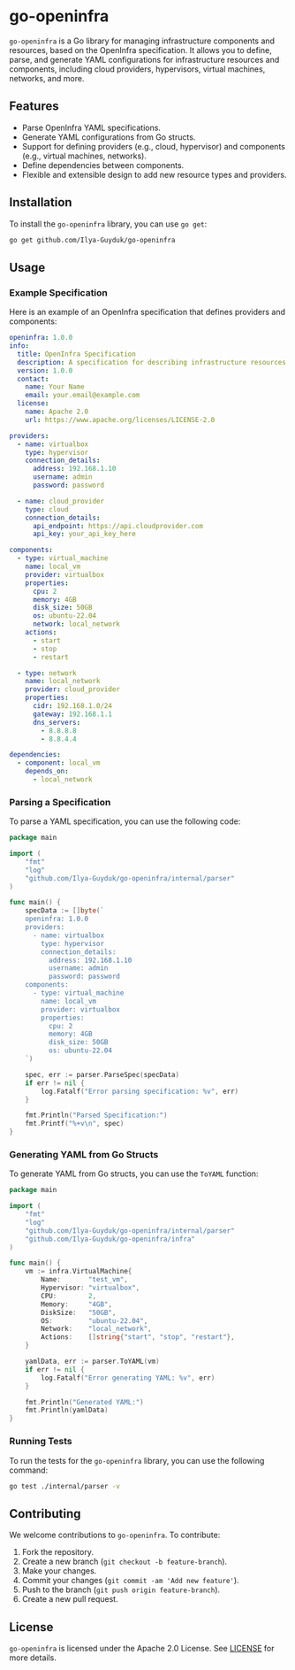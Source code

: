 # go-openinfra

`go-openinfra` is a Go library for managing infrastructure components and resources, based on the OpenInfra specification. It allows you to define, parse, and generate YAML configurations for infrastructure resources and components, including cloud providers, hypervisors, virtual machines, networks, and more.

## Features

- Parse OpenInfra YAML specifications.
- Generate YAML configurations from Go structs.
- Support for defining providers (e.g., cloud, hypervisor) and components (e.g., virtual machines, networks).
- Define dependencies between components.
- Flexible and extensible design to add new resource types and providers.

## Installation

To install the `go-openinfra` library, you can use `go get`:

```bash
go get github.com/Ilya-Guyduk/go-openinfra
```

## Usage

### Example Specification

Here is an example of an OpenInfra specification that defines providers and components:

```yaml
openinfra: 1.0.0
info:
  title: OpenInfra Specification
  description: A specification for describing infrastructure resources and components.
  version: 1.0.0
  contact:
    name: Your Name
    email: your.email@example.com
  license:
    name: Apache 2.0
    url: https://www.apache.org/licenses/LICENSE-2.0

providers:
  - name: virtualbox
    type: hypervisor
    connection_details:
      address: 192.168.1.10
      username: admin
      password: password

  - name: cloud_provider
    type: cloud
    connection_details:
      api_endpoint: https://api.cloudprovider.com
      api_key: your_api_key_here

components:
  - type: virtual_machine
    name: local_vm
    provider: virtualbox
    properties:
      cpu: 2
      memory: 4GB
      disk_size: 50GB
      os: ubuntu-22.04
      network: local_network
    actions:
      - start
      - stop
      - restart

  - type: network
    name: local_network
    provider: cloud_provider
    properties:
      cidr: 192.168.1.0/24
      gateway: 192.168.1.1
      dns_servers:
        - 8.8.8.8
        - 8.8.4.4

dependencies:
  - component: local_vm
    depends_on:
      - local_network
```

### Parsing a Specification

To parse a YAML specification, you can use the following code:

```go
package main

import (
    "fmt"
    "log"
    "github.com/Ilya-Guyduk/go-openinfra/internal/parser"
)

func main() {
    specData := []byte(`
    openinfra: 1.0.0
    providers:
      - name: virtualbox
        type: hypervisor
        connection_details:
          address: 192.168.1.10
          username: admin
          password: password
    components:
      - type: virtual_machine
        name: local_vm
        provider: virtualbox
        properties:
          cpu: 2
          memory: 4GB
          disk_size: 50GB
          os: ubuntu-22.04
    `)

    spec, err := parser.ParseSpec(specData)
    if err != nil {
        log.Fatalf("Error parsing specification: %v", err)
    }

    fmt.Println("Parsed Specification:")
    fmt.Printf("%+v\n", spec)
}
```

### Generating YAML from Go Structs

To generate YAML from Go structs, you can use the `ToYAML` function:

```go
package main

import (
    "fmt"
    "log"
    "github.com/Ilya-Guyduk/go-openinfra/internal/parser"
    "github.com/Ilya-Guyduk/go-openinfra/infra"
)

func main() {
    vm := infra.VirtualMachine{
        Name:       "test_vm",
        Hypervisor: "virtualbox",
        CPU:        2,
        Memory:     "4GB",
        DiskSize:   "50GB",
        OS:         "ubuntu-22.04",
        Network:    "local_network",
        Actions:    []string{"start", "stop", "restart"},
    }

    yamlData, err := parser.ToYAML(vm)
    if err != nil {
        log.Fatalf("Error generating YAML: %v", err)
    }

    fmt.Println("Generated YAML:")
    fmt.Println(yamlData)
}
```

### Running Tests

To run the tests for the `go-openinfra` library, you can use the following command:

```bash
go test ./internal/parser -v
```

## Contributing

We welcome contributions to `go-openinfra`. To contribute:

1. Fork the repository.
2. Create a new branch (`git checkout -b feature-branch`).
3. Make your changes.
4. Commit your changes (`git commit -am 'Add new feature'`).
5. Push to the branch (`git push origin feature-branch`).
6. Create a new pull request.

## License

`go-openinfra` is licensed under the Apache 2.0 License. See [LICENSE](LICENSE) for more details.
